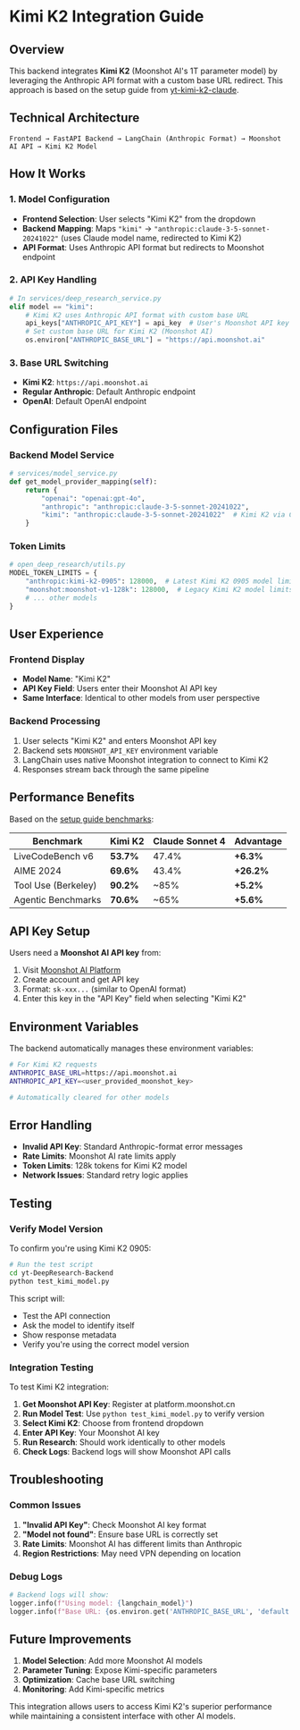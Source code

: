 # Kimi K2 Integration Guide

## Overview

This backend integrates **Kimi K2** (Moonshot AI's 1T parameter model) by leveraging the Anthropic API format with a custom base URL redirect. This approach is based on the setup guide from [yt-kimi-k2-claude](https://github.com/ShenSeanChen/yt-kimi-k2-claude).

## Technical Architecture

```
Frontend → FastAPI Backend → LangChain (Anthropic Format) → Moonshot AI API → Kimi K2 Model
```

## How It Works

### 1. **Model Configuration**
- **Frontend Selection**: User selects "Kimi K2" from the dropdown
- **Backend Mapping**: Maps `"kimi"` → `"anthropic:claude-3-5-sonnet-20241022"` (uses Claude model name, redirected to Kimi K2)
- **API Format**: Uses Anthropic API format but redirects to Moonshot endpoint

### 2. **API Key Handling**
```python
# In services/deep_research_service.py
elif model == "kimi":
    # Kimi K2 uses Anthropic API format with custom base URL
    api_keys["ANTHROPIC_API_KEY"] = api_key  # User's Moonshot API key
    # Set custom base URL for Kimi K2 (Moonshot AI)
    os.environ["ANTHROPIC_BASE_URL"] = "https://api.moonshot.ai"
```

### 3. **Base URL Switching**
- **Kimi K2**: `https://api.moonshot.ai`
- **Regular Anthropic**: Default Anthropic endpoint
- **OpenAI**: Default OpenAI endpoint

## Configuration Files

### Backend Model Service
```python
# services/model_service.py
def get_model_provider_mapping(self):
    return {
        "openai": "openai:gpt-4o",
        "anthropic": "anthropic:claude-3-5-sonnet-20241022", 
        "kimi": "anthropic:claude-3-5-sonnet-20241022"  # Kimi K2 via Claude model name
    }
```

### Token Limits
```python
# open_deep_research/utils.py
MODEL_TOKEN_LIMITS = {
    "anthropic:kimi-k2-0905": 128000,  # Latest Kimi K2 0905 model limits
    "moonshot:moonshot-v1-128k": 128000,  # Legacy Kimi K2 model limits
    # ... other models
}
```

## User Experience

### Frontend Display
- **Model Name**: "Kimi K2" 
- **API Key Field**: Users enter their Moonshot AI API key
- **Same Interface**: Identical to other models from user perspective

### Backend Processing
1. User selects "Kimi K2" and enters Moonshot API key
2. Backend sets `MOONSHOT_API_KEY` environment variable
3. LangChain uses native Moonshot integration to connect to Kimi K2
4. Responses stream back through the same pipeline

## Performance Benefits

Based on the [setup guide benchmarks](https://github.com/ShenSeanChen/yt-kimi-k2-claude):

| Benchmark           | Kimi K2   | Claude Sonnet 4 | Advantage  |
| ------------------- | --------- | --------------- | ---------- |
| LiveCodeBench v6    | **53.7%** | 47.4%           | **+6.3%**  |
| AIME 2024           | **69.6%** | 43.4%           | **+26.2%** |
| Tool Use (Berkeley) | **90.2%** | ~85%            | **+5.2%**  |
| Agentic Benchmarks  | **70.6%** | ~65%            | **+5.6%**  |

## API Key Setup

Users need a **Moonshot AI API key** from:
1. Visit [Moonshot AI Platform](https://platform.moonshot.cn/)
2. Create account and get API key
3. Format: `sk-xxx...` (similar to OpenAI format)
4. Enter this key in the "API Key" field when selecting "Kimi K2"

## Environment Variables

The backend automatically manages these environment variables:

```bash
# For Kimi K2 requests
ANTHROPIC_BASE_URL=https://api.moonshot.ai
ANTHROPIC_API_KEY=<user_provided_moonshot_key>

# Automatically cleared for other models
```

## Error Handling

- **Invalid API Key**: Standard Anthropic-format error messages
- **Rate Limits**: Moonshot AI rate limits apply
- **Token Limits**: 128k tokens for Kimi K2 model
- **Network Issues**: Standard retry logic applies

## Testing

### Verify Model Version

To confirm you're using Kimi K2 0905:

```bash
# Run the test script
cd yt-DeepResearch-Backend
python test_kimi_model.py
```

This script will:
- Test the API connection
- Ask the model to identify itself
- Show response metadata
- Verify you're using the correct model version

### Integration Testing

To test Kimi K2 integration:

1. **Get Moonshot API Key**: Register at platform.moonshot.cn
2. **Run Model Test**: Use `python test_kimi_model.py` to verify version
3. **Select Kimi K2**: Choose from frontend dropdown
4. **Enter API Key**: Your Moonshot AI key
5. **Run Research**: Should work identically to other models
6. **Check Logs**: Backend logs will show Moonshot API calls

## Troubleshooting

### Common Issues

1. **"Invalid API Key"**: Check Moonshot AI key format
2. **"Model not found"**: Ensure base URL is correctly set
3. **Rate Limits**: Moonshot AI has different limits than Anthropic
4. **Region Restrictions**: May need VPN depending on location

### Debug Logs

```python
# Backend logs will show:
logger.info(f"Using model: {langchain_model}")
logger.info(f"Base URL: {os.environ.get('ANTHROPIC_BASE_URL', 'default')}")
```

## Future Improvements

1. **Model Selection**: Add more Moonshot AI models
2. **Parameter Tuning**: Expose Kimi-specific parameters
3. **Optimization**: Cache base URL switching
4. **Monitoring**: Add Kimi-specific metrics

This integration allows users to access Kimi K2's superior performance while maintaining a consistent interface with other AI models.
